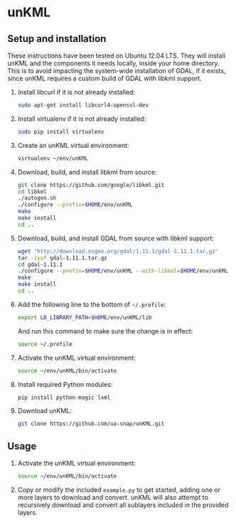 unKML
=====

## Setup and installation

These instructions have been tested on Ubuntu 12.04 LTS. They will install unKML and the components it needs locally, inside your home directory. This is to avoid impacting the system-wide installation of GDAL, if it exists, since unKML requires a custom build of GDAL with libkml support. 

 1. Install libcurl if it is not already installed:

    ```bash
    sudo apt-get install libcurl4-openssl-dev
    ```

 1. Install virtualenv if it is not already installed:

    ```bash
    sudo pip install virtualenv
    ```

 1. Create an unKML virtual environment:

    ```bash
    virtualenv ~/env/unKML
    ```

 1. Download, build, and install libkml from source:

    ```bash
    git clone https://github.com/google/libkml.git
    cd libkml
    ./autogen.sh
    ./configure --prefix=$HOME/env/unKML
    make
    make install
    cd ..
    ```

 1. Download, build, and install GDAL from source with libkml support:

    ```bash
    wget 'http://download.osgeo.org/gdal/1.11.1/gdal-1.11.1.tar.gz'
    tar -zxvf gdal-1.11.1.tar.gz
    cd gdal-1.11.1
    ./configure --prefix=$HOME/env/unKML --with-libkml=$HOME/env/unKML
    make
    make install
    cd ..
    ```

 1. Add the following line to the bottom of ```~/.profile```:

    ```bash
    export LD_LIBRARY_PATH=$HOME/env/unKML/lib
    ```

    And run this command to make sure the change is in effect:

    ```bash
    source ~/.profile
    ```

 1. Activate the unKML virtual environment:

    ```bash
    source ~/env/unKML/bin/activate
    ```

 1. Install required Python modules:

    ```bash
    pip install python-magic lxml
    ```

 1. Download unKML:

    ```bash
    git clone https://github.com/ua-snap/unKML.git
    ```

## Usage

 1. Activate the unKML virtual environment:

    ```bash
    source ~/env/unKML/bin/activate
    ```

 1. Copy or modify the included ```example.py``` to get started, adding one or more layers to download and convert. unKML will also attempt to recursively download and convert all sublayers included in the provided layers.
